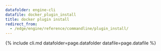 ```yaml
---
datafolder: engine-cli
datafile: docker_plugin_install
title: docker plugin install
redirect_from:
  - /edge/engine/reference/commandline/plugin_install/
---
```

<!--
Sorry, but the contents of this page are automatically generated from
Docker's source code. If you want to suggest a change to the text that appears
here, you'll need to find the string by searching this repo:

https://github.com/docker/cli
-->
{% include cli.md datafolder=page.datafolder datafile=page.datafile %}
